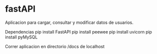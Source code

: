 # fastAPI

Aplicacion para cargar, consultar y modificar datos de usuarios.


Dependencias
pip install FastAPI
pip install peewee
pip install uvicorn
pip install pyMySQL

Correr aplicacion en directorio /docs de localhost
